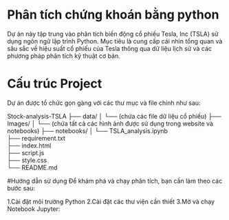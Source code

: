 # Phân tích chứng khoán bằng python
Dự án này tập trung vào phân tích biến động cổ phiếu Tesla, Inc (TSLA) sử dụng ngôn ngữ lập trình Python. Mục tiêu là cung cấp cái nhìn tổng quan và sâu sắc về hiệu suất cổ phiếu của Tesla thông qua dữ liệu lịch sử và các phương pháp phân tích kỹ thuật cơ bản.

# Cấu trúc Project
Dự án được tổ chức gọn gàng với các thư mục và file chính như sau:

Stock-analysis-TSLA
├── data/
│   └── (chứa các file dữ liệu cổ phiếu)
├── Images/
│   └── (chứa tất cả các hình ảnh được sử dụng trong website và notebooks)
├── notebooks/
│   └── TSLA_analysis.ipynb  
├── requirement.txt                   
├── index.html               
├── script.js               
├── style.css                
└── README.md

#Hướng dẫn sử dụng
Để khám phá và chạy phân tích, bạn cần làm theo các bước sau:

1.Cài đặt môi trường Python
2.Cài đặt các thư viện cần thiết
3.Mở và chạy Notebook Jupyter:
